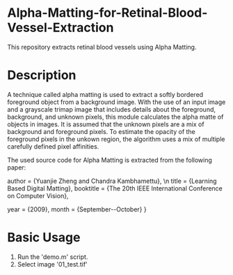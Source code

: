 # Alpha-Matting-for-Retinal-Blood-Vessel-Extraction
This repository extracts retinal blood vessels using Alpha Matting. 

Description
===========
A technique called alpha matting is used to extract a softly bordered foreground object from a background image. With the use of an input image and a grayscale trimap image that includes details about the foreground, background, and unknown pixels, this module calculates the alpha matte of objects in images. It is assumed that the unknown pixels are a mix of background and foreground pixels. To estimate the opacity of the foreground pixels in the unkown region, the algorithm uses a mix of multiple carefully defined pixel affinities.

The used source code for Alpha Matting is extracted from the following paper: 

author = {Yuanjie Zheng and Chandra Kambhamettu}, \n
title = {Learning Based Digital Matting},
booktitle = {The 20th IEEE International Conference on Computer Vision},

year = {2009},
month = {September--October}
}


Basic Usage
===========

1. Run the 'demo.m' script.
2. Select image '01_test.tif'

